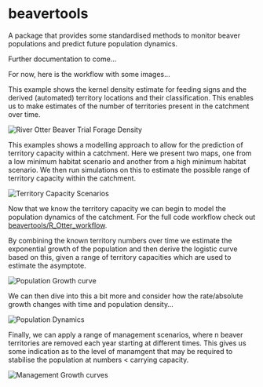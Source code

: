 
# beavertools

A package that provides some standardised methods to monitor beaver
populations and predict future population dynamics.

Further documentation to come…

For now, here is the workflow with some images…

This example shows the kernel density estimate for feeding signs and the
derived (automated) territory locations and their classification. This
enables us to make estimates of the number of territories present in the
catchment over time.

![River Otter Beaver Trial Forage
Density](man/figures/Otter_comb_test1.gif)

This examples shows a modelling approach to allow for the prediction of
territory capacity within a catchment. Here we present two maps, one
from a low minimum habitat scenario and another from a high minimum
habitat scenario. We then run simulations on this to estimate the
possible range of territory capacity within the catchment.

![Territory Capacity
Scenarios](R_Otter_workflow/2_Territory_simulations/plots/Lower_Upper_Capacity_maps.jpg)

Now that we know the territory capacity we can begin to model the
population dynamics of the catchment. For the full code workflow check
out [beavertools/R\_Otter\_workflow](beavertools/R_Otter_workflow).

By combining the known territory numbers over time we estimate the
exponential growth of the population and then derive the logistic curve
based on this, given a range of territory capacities which are used to
estimate the asymptote.

![Population Growth
curve](R_Otter_workflow/3_Pop_expansion_predictions/plots/TerritoryPredictionc.png)

We can then dive into this a bit more and consider how the rate/absolute
growth changes with time and population density…

![Population
Dynamics](R_Otter_workflow/3_Pop_expansion_predictions/plots/TerritoryDynamics.png)

Finally, we can apply a range of management scenarios, where n beaver
territories are removed each year starting at different times. This
gives us some indication as to the level of manamgent that may be
required to stabilise the population at numbers \< carrying capacity.

![Management Growth
curves](R_Otter_workflow/3_Pop_expansion_predictions/plots/MgmtDynamics.png)
